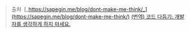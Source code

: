 
>  출처
>   [_https://sapegin.me/blog/dont-make-me-think/_](https://sapegin.me/blog/dont-make-me-think/)
>  [(번역) 코드 다듬기: 개발자를 생각하게 하지 마세요.](https://medium.com/@jiwoochoics/%EB%B2%88%EC%97%AD-%EC%BD%94%EB%93%9C-%EB%8B%A4%EB%93%AC%EA%B8%B0-%EA%B0%9C%EB%B0%9C%EC%9E%90%EB%A5%BC-%EC%83%9D%EA%B0%81%ED%95%98%EA%B2%8C-%ED%95%98%EC%A7%80-%EB%A7%88%EC%84%B8%EC%9A%94-51e1f623044d)



